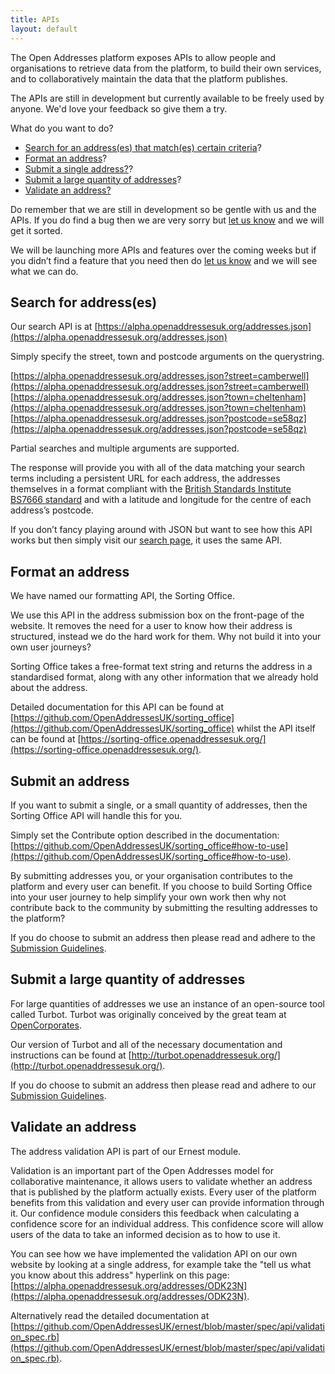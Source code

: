 ```yaml
---
title: APIs
layout: default
---
```


The Open Addresses platform exposes APIs to allow people and organisations to retrieve data from the platform, to build their own services, and to collaboratively maintain the data that the platform publishes.

The APIs are still in development but currently available to be freely used by anyone. We'd love your feedback so give them a try.

What do you want to do?

* <a href='#search'>Search for an address(es) that match(es) certain criteria</a>?
* <a href='#sortingoffice'>Format an address</a>?
* <a href='#submitone'>Submit a single address?</a>?
* <a href='#submitmany'>Submit a large quantity of addresses</a>?
* <a href='#validate'>Validate an address?</a>

Do remember that we are still in development so be gentle with us and the APIs. If you do find a bug then we are very sorry but [let us know](https://github.com/OpenAddressesUK/forum) and we will get it sorted.

We will be launching more APIs and features over the coming weeks but if you didn’t find a feature that you need then do [let us know](https://github.com/OpenAddressesUK/forum) and we will see what we can do.

<h2 id='search'>Search for address(es)</h2>

Our search API is at [https://alpha.openaddressesuk.org/addresses.json](https://alpha.openaddressesuk.org/addresses.json)

Simply specify the street, town and postcode arguments on the querystring. 

[https://alpha.openaddressesuk.org/addresses.json?street=camberwell](https://alpha.openaddressesuk.org/addresses.json?street=camberwell)
[https://alpha.openaddressesuk.org/addresses.json?town=cheltenham](https://alpha.openaddressesuk.org/addresses.json?town=cheltenham)
[https://alpha.openaddressesuk.org/addresses.json?postcode=se58qz](https://alpha.openaddressesuk.org/addresses.json?postcode=se58qz)

Partial searches and multiple arguments are supported.

The response will provide you with all of the data matching your search terms including a persistent URL for each address, the addresses themselves in a format compliant with the [British Standards Institute BS7666 standard](http://www.bsigroup.co.uk/en-GB/about-bsi/media-centre/press-releases/2006/7/Standardize-the-referencing-and-addressing-of-geographical-objects/#.VOxowLDkfp4) and with a latitude and longitude for the centre of each address’s postcode.

If you don’t fancy playing around with JSON but want to see how this API works but then simply visit our [search page](https://alpha.openaddressesuk.org/addresses), it uses the same API.

<h2 id='sortingoffice'>Format an address</h2>

We have named our formatting API, the Sorting Office.

We use this API in the address submission box on the front-page of the website. It removes the need for a user to know how their address is structured, instead we do the hard work for them. Why not build it into your own user journeys?

Sorting Office takes a free-format text string and returns the address in a standardised format, along with any other information that we already hold about the address.

Detailed documentation for this API can be found at [https://github.com/OpenAddressesUK/sorting_office](https://github.com/OpenAddressesUK/sorting_office) whilst the API itself can be found at [https://sorting-office.openaddressesuk.org/](https://sorting-office.openaddressesuk.org/).

<h2 id='submitone'>Submit an address</h2>

If you want to submit a single, or a small quantity of addresses, then the Sorting Office API will handle this for you.

Simply set the Contribute option described in the documentation: [https://github.com/OpenAddressesUK/sorting_office#how-to-use](https://github.com/OpenAddressesUK/sorting_office#how-to-use).

By submitting addresses you, or your organisation contributes to the platform and every user can benefit. If you choose to build Sorting Office into your user journey to help simplify your own work then why not contribute back to the community by submitting the resulting addresses to the platform?

If you do choose to submit an address then please read and adhere to the [Submission Guidelines](https://github.com/OpenAddressesUK/sorting_office#subguidelines).

<h2 id='submitmany'>Submit a large quantity of addresses</h2>

For large quantities of addresses we use an instance of an open-source tool called Turbot. Turbot was originally conceived by the great team at [OpenCorporates](http://opencorporates.com/).

Our version of Turbot and all of the necessary documentation and instructions can be found at [http://turbot.openaddressesuk.org/](http://turbot.openaddressesuk.org/).

If you do choose to submit an address then please read and adhere to our [Submission Guidelines](https://github.com/OpenAddressesUK/sorting_office#subguidelines).

<h2 id='validate'>Validate an address</h2>

The address validation API is part of our Ernest module.

Validation is an important part of the Open Addresses model for collaborative maintenance, it allows users to validate whether an address that is published by the platform actually exists. Every user of the platform benefits from this validation and every user can provide information through it. Our confidence module considers this feedback when calculating a confidence score for an individual address. This confidence score will allow users of the data to take an informed decision as to how to use it.

You can see how we have implemented the validation API on our own website by looking at a single address, for example take the "tell us what you know about this address" hyperlink on this page: [https://alpha.openaddressesuk.org/addresses/ODK23N](https://alpha.openaddressesuk.org/addresses/ODK23N).

Alternatively read the detailed documentation at [https://github.com/OpenAddressesUK/ernest/blob/master/spec/api/validation_spec.rb](https://github.com/OpenAddressesUK/ernest/blob/master/spec/api/validation_spec.rb).
